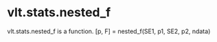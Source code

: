 # vlt.stats.nested_f

vlt.stats.nested_f is a function.
    [p, F] = nested_f(SE1, p1, SE2, p2, ndata)
